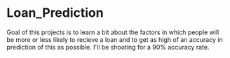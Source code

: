 # Loan_Prediction
Goal of this projects is to learn a bit about the factors in which people will be more or less likely to recieve a loan and to get as high of an accuracy in prediction of this as possible.  I'll be shooting for a 90% accuracy rate.
